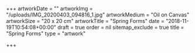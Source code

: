 +++
artworkDate = ""
artworkImg = "/uploads/IMG_20200403_094816_1.jpg"
artworkMedium = "Oil on Canvas"
artworkSize = "20 x 20 cm"
artworkTitle = "Spring Forms"
date = "2018-11-19T10:54:08+00:00"
draft = true
order = nil
sitemap_exclude = true
title = "Spring Forms"
type = "artwork"

+++
